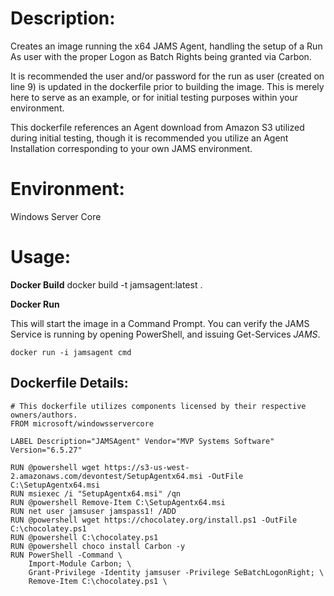 # Description:
Creates an image running the x64 JAMS Agent, handling the setup of a Run As user with the proper Logon as Batch Rights being granted via Carbon.

It is recommended the user and/or password for the run as user (created on line 9) is updated in the dockerfile prior to building the image. This is merely here to serve as an example, or for initial testing purposes within your environment.

This dockerfile references an Agent download from Amazon S3 utilized during initial testing, though it is recommended you utilize an Agent Installation corresponding to your own JAMS environment.

# Environment:
Windows Server Core

# Usage:
**Docker Build**
docker build -t jamsagent:latest .

**Docker Run**

This will start the image in a Command Prompt. You can verify the JAMS Service is running by opening PowerShell, and issuing Get-Services *JAMS*.
```
docker run -i jamsagent cmd
```

## Dockerfile Details:
```
# This dockerfile utilizes components licensed by their respective owners/authors.
FROM microsoft/windowsservercore

LABEL Description="JAMSAgent" Vendor="MVP Systems Software" Version="6.5.27"

RUN @powershell wget https://s3-us-west-2.amazonaws.com/devontest/SetupAgentx64.msi -OutFile C:\SetupAgentx64.msi 
RUN msiexec /i "SetupAgentx64.msi" /qn
RUN @powershell Remove-Item C:\SetupAgentx64.msi
RUN net user jamsuser jamspass1! /ADD
RUN @powershell wget https://chocolatey.org/install.ps1 -OutFile C:\chocolatey.ps1
RUN @powershell C:\chocolatey.ps1
RUN @powershell choco install Carbon -y
RUN PowerShell -Command \ 
	Import-Module Carbon; \
	Grant-Privilege -Identity jamsuser -Privilege SeBatchLogonRight; \
	Remove-Item C:\chocolatey.ps1 \
```
